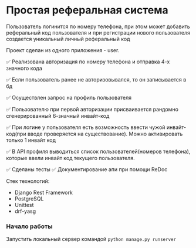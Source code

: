 Простая реферальная система
=======================
Пользователь логинится по номеру телефона, при этом может добавить реферальный код пользователя и при регистрации нового пользователя создается уникальный личный реферальный код

Проект сделан из одного приложения - user.

:white_check_mark: Реализована авторизация по номеру телефона и отправка 4-х значного кода

:white_check_mark: Если пользователь ранее не авторизовывался, то он записывается в бд

:white_check_mark: Осуществлен запрос на профиль пользователя

:white_check_mark: Пользователю при первой авторизации присваивается рандомно сгенерированный 6-значный инвайт-код

:white_check_mark: При логине у пользователя есть возможность ввести чужой инвайт-код(при вводе проверяется на существование). Можно активировать только 1 инвайт код

:white_check_mark: В API профиля выводиться список пользователей(номеров телефона), которые ввели инвайт код текущего пользователя.

:white_check_mark: Сделаны тесты
:white_check_mark: Документирование апи при помощи ReDoc

Стек технологий:

- Django Rest Framework
- PostgreSQL
- Unittest
- drf-yasg

### Начало работы
Запустить локальный сервер командой `python manage.py runserver`
